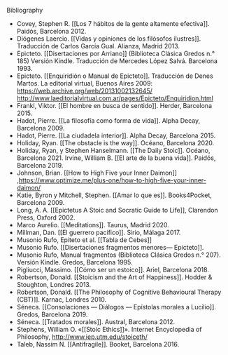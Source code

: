 Bibliography

- Covey, Stephen R. [[Los 7 hábitos de la gente altamente efectiva]]. Paidós, Barcelona 2012.
- Diógenes Laercio. [[Vidas y opiniones de los filósofos ilustres]]. Traducción de Carlos García Gual. Alianza, Madrid 2013.
- Epicteto. [[Disertaciones por Arriano]] (Biblioteca Clásica Gredos n.° 185) Versión Kindle. Traducción de Mercedes López Salvá. Barcelona 1993.
- Epicteto. [[Enquiridión o Manual de Epicteto]]. Traducción de Denes Martos. La editorial virtual, Buenos Aires 2009: https://web.archive.org/web/20131002132645/ http://www.laeditorialvirtual.com.ar/pages/Epicteto/Enquiridion.html
- Frankl, Viktor. [[El hombre en busca de sentido]]. Herder, Barcelona 2015.
- Hadot, Pierre. [[La filosofía como forma de vida]]. Alpha Decay, Barcelona 2009.
- Hadot, Pierre. [[La ciudadela interior]]. Alpha Decay, Barcelona 2015.
- Holiday, Ryan. [[The obstacle is the way]]. Océano, Barcelona 2020.
- Holiday, Ryan, y Stephen Hanselmann. [[The Daily Stoic]]. Océano, Barcelona 2021.
Irvine, William B. [[El arte de la buena vida]]. Paidós, Barcelona 2019.
- Johnson, Brian. [[How to High Five your Inner Daimon]] ,https://www.optimize.me/plus-one/how-to-high-five-your-inner-daimon/
- Katie, Byron y Mitchell, Stephen. [[Amar lo que es]]. Books4Pocket, Barcelona 2009.
- Long, A. A. [[Epictetus A Stoic and Socratic Guide to Life]], Clarendon Press, Oxford 2002.
- Marco Aurelio. [[Meditations]]. Taurus, Madrid 2020.
- Millman, Dan. [[El guerrero pacífico]]. Sirio, Málaga 2017.
- Musonio Rufo, Epiteto et al. [[Tabla de Cebes]] 
- Musonio Rufo. [[Disertaciones fragmentos menores— Epicteto]].
- Musonio Rufo, Manual fragmentos (Biblioteca Clásica Gredos n.° 207). Versión Kindle. Gredos, Barcelona 1995.
- Pigliucci, Massimo. [[Cómo ser un estoico]]. Ariel, Barcelona 2018.
- Robertson, Donald. [[Stoicism and the Art of Happiness]]. Hodder & Stoughton, Londres 2013.
- Robertson, Donald. [[The Philosophy of Cognitive Behavioural Therapy (CBT)]]. Karnac, Londres 2010.
- Séneca. [[Consolaciones — Diálogos — Epístolas morales a Lucilio]]. Gredos, Barcelona 2019.
- Séneca. [[Tratados morales]]. Austral, Barcelona 2012.
- Stephens, William O. «[[Stoic Ethics]]». Internet Encyclopedia of Philosophy, http://www.iep.utm.edu/stoiceth/
- Taleb, Nassim N. [[Antifragile]]. Booket, Barcelona 2016.
